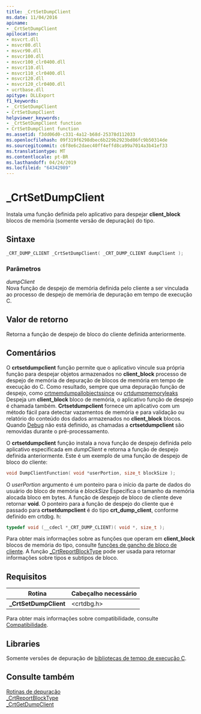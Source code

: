 ```yaml
---
title: _CrtSetDumpClient
ms.date: 11/04/2016
apiname:
- _CrtSetDumpClient
apilocation:
- msvcrt.dll
- msvcr80.dll
- msvcr90.dll
- msvcr100.dll
- msvcr100_clr0400.dll
- msvcr110.dll
- msvcr110_clr0400.dll
- msvcr120.dll
- msvcr120_clr0400.dll
- ucrtbase.dll
apitype: DLLExport
f1_keywords:
- _CrtSetDumpClient
- CrtSetDumpClient
helpviewer_keywords:
- _CrtSetDumpClient function
- CrtSetDumpClient function
ms.assetid: f3dd06d0-c331-4a12-b68d-25378d112033
ms.openlocfilehash: 09f319f6298dbec6b229b2923bd86fc9b50314de
ms.sourcegitcommit: c6f8e6c2daec40ff4effd8ca99a7014a3b41ef33
ms.translationtype: MT
ms.contentlocale: pt-BR
ms.lasthandoff: 04/24/2019
ms.locfileid: "64342989"
---
```

# <a name="crtsetdumpclient"></a>_CrtSetDumpClient

Instala uma função definida pelo aplicativo para despejar **client_block** blocos de memória (somente versão de depuração) do tipo.

## <a name="syntax"></a>Sintaxe

```C
_CRT_DUMP_CLIENT _CrtSetDumpClient( _CRT_DUMP_CLIENT dumpClient );
```

### <a name="parameters"></a>Parâmetros

*dumpClient*<br/>
Nova função de despejo de memória definida pelo cliente a ser vinculada ao processo de despejo de memória de depuração em tempo de execução C.

## <a name="return-value"></a>Valor de retorno

Retorna a função de despejo de bloco do cliente definida anteriormente.

## <a name="remarks"></a>Comentários

O **crtsetdumpclient** função permite que o aplicativo vincule sua própria função para despejar objetos armazenados no **client_block** processo de despejo de memória de depuração de blocos de memória em tempo de execução do C. Como resultado, sempre que uma depuração função de despejo, como [crtmemdumpallobjectssince](crtmemdumpallobjectssince.md) ou [crtdumpmemoryleaks](crtdumpmemoryleaks.md) Despeja um **client_block** bloco de memória, o aplicativo função de despejo é chamada também. **Crtsetdumpclient** fornece um aplicativo com um método fácil para detectar vazamentos de memória e para validação ou relatório do conteúdo dos dados armazenados no **client_block** blocos. Quando [Debug](../../c-runtime-library/debug.md) não está definido, as chamadas a **crtsetdumpclient** são removidas durante o pré-processamento.

O **crtsetdumpclient** função instala a nova função de despejo definida pelo aplicativo especificada em *dumpClient* e retorna a função de despejo definida anteriormente. Este é um exemplo de uma função de despejo de bloco do cliente:

```C
void DumpClientFunction( void *userPortion, size_t blockSize );
```

O *userPortion* argumento é um ponteiro para o início da parte de dados do usuário do bloco de memória e *blockSize* Especifica o tamanho da memória alocada bloco em bytes. A função de despejo de bloco de cliente deve retornar **void**. O ponteiro para a função de despejo do cliente que é passado para **crtsetdumpclient** é do tipo **crt_dump_client**, conforme definido em crtdbg. h:

```C
typedef void (__cdecl *_CRT_DUMP_CLIENT)( void *, size_t );
```

Para obter mais informações sobre as funções que operam em **client_block** blocos de memória do tipo, consulte [funções de gancho de bloco de cliente](/visualstudio/debugger/client-block-hook-functions). A função [_CrtReportBlockType](crtreportblocktype.md) pode ser usada para retornar informações sobre tipos e subtipos de bloco.

## <a name="requirements"></a>Requisitos

|Rotina|Cabeçalho necessário|
|-------------|---------------------|
|**_CrtSetDumpClient**|\<crtdbg.h>|

Para obter mais informações sobre compatibilidade, consulte [Compatibilidade](../../c-runtime-library/compatibility.md).

## <a name="libraries"></a>Libraries

Somente versões de depuração de [bibliotecas de tempo de execução C](../../c-runtime-library/crt-library-features.md).

## <a name="see-also"></a>Consulte também

[Rotinas de depuração](../../c-runtime-library/debug-routines.md)<br/>
[_CrtReportBlockType](crtreportblocktype.md)<br/>
[_CrtGetDumpClient](crtgetdumpclient.md)<br/>
